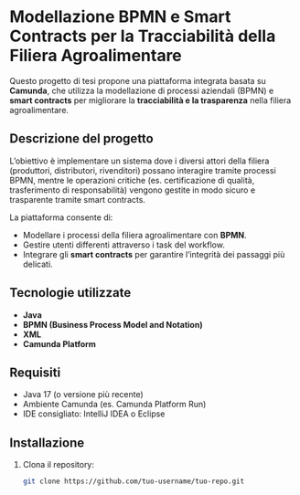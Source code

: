 # Modellazione BPMN e Smart Contracts per la Tracciabilità della Filiera Agroalimentare

Questo progetto di tesi propone una piattaforma integrata basata su **Camunda**, che utilizza la modellazione di processi aziendali (BPMN) e **smart contracts** per migliorare la **tracciabilità e la trasparenza** nella filiera agroalimentare.

## Descrizione del progetto

L’obiettivo è implementare un sistema dove i diversi attori della filiera (produttori, distributori, rivenditori) possano interagire tramite processi BPMN, mentre le operazioni critiche (es. certificazione di qualità, trasferimento di responsabilità) vengono gestite in modo sicuro e trasparente tramite smart contracts.

La piattaforma consente di:
- Modellare i processi della filiera agroalimentare con **BPMN**.
- Gestire utenti differenti attraverso i task del workflow.
- Integrare gli **smart contracts** per garantire l’integrità dei passaggi più delicati.

## Tecnologie utilizzate

- **Java**
- **BPMN (Business Process Model and Notation)**
- **XML**
- **Camunda Platform**

## Requisiti

- Java 17 (o versione più recente)
- Ambiente Camunda (es. Camunda Platform Run)
- IDE consigliato: IntelliJ IDEA o Eclipse

## Installazione

1. Clona il repository:
   ```bash
   git clone https://github.com/tuo-username/tuo-repo.git
